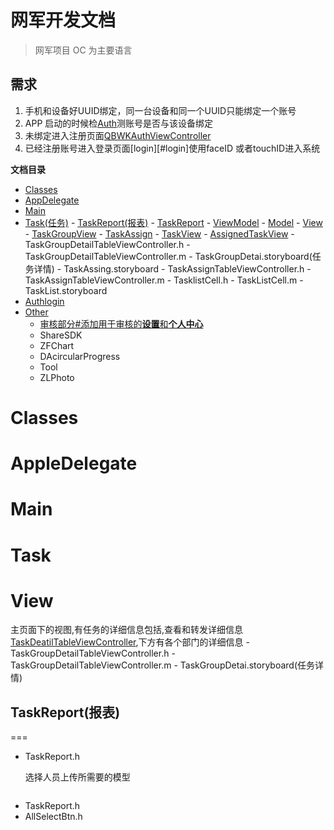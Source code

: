 # 网军开发文档

>网军项目 OC 为主要语言

## 需求

1. 手机和设备好UUID绑定，同一台设备和同一个UUID只能绑定一个账号
2. APP 启动的时候检[Auth](#Auth)测账号是否与该设备绑定
3. 未绑定进入注册页面[QBWKAuthViewController](#QBWKAuthViewController)
4. 已经注册账号进入登录页面[login][#login]使用faceID 或者touchID进入系统


**文档目录**

- [Classes](#Classes)
 -  [AppDelegate](#AppDelegate)
 -  [Main](#Main)
 -  [Task(任务)](#Task)
 		-  [TaskReport(报表)](#TaskReport(报表))
 		-  [TaskReport](#TaskReport)
 		-  [ViewModel](#ViewModel)
 		-  [Model](#Model)
 		-  [View](#view)
 			-  [TaskGroupView](#TaskGroupView)
 			-  [TaskAssign](#TaskAssign)
 			-  [TaskView](#TaskAssign)
 			-  [AssignedTaskView](#TaskAssign)
 			-  TaskGroupDetailTableViewController.h
 			-  TaskGroupDetailTableViewController.m
 			-  TaskGroupDetai.storyboard(任务详情)
 		-	TaskAssing.storyboard
 		-  TaskAssignTableViewController.h
 		-  TaskAssignTableViewController.m
 		-  TasklistCell.h
 		-  TaskListCell.m
 		-  TaskList.storyboard
 -  [Authlogin](#Authlogin)
 -  [Other](#Other)
	 -  [审核部分#添加用于审核的**设置**和**个人中心**](#审核部分)
	 -  ShareSDK
	 -  ZFChart
	 -  DAcircularProgress
	 -  Tool
	 -  ZLPhoto


Classes
===

AppleDelegate
===

Main
===

Task
===

View
===
主页面下的视图,有任务的详细信息包括,查看和转发详细信息[TaskDeatilTableViewController](#TaskDeatilTableViewController.m),下方有各个部门的详细信息
		-  TaskGroupDetailTableViewController.h
 			-  TaskGroupDetailTableViewController.m
 			-  TaskGroupDetai.storyboard(任务详情)
 	

## TaskReport(报表)
===

- TaskReport.h

	选择人员上传所需要的模型
	
```
```

- TaskReport.h
- AllSelectBtn.h
	

